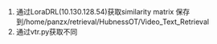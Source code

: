 1. 通过LoraDRL(10.130.128.54)获取similarity matrix 保存到/home/panzx/retrieval/HubnessOT/Video_Text_Retrieval
2. 通过vtr.py获取不同